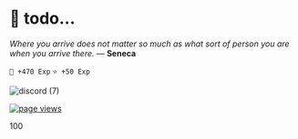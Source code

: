 # 📝 todo...

*Where you arrive does not matter so much as what sort of person you are when you arrive there.* ― **Seneca**

`👊 +470 Exp` `⭐ +50 Exp`

![discord (7)](https://user-images.githubusercontent.com/51968463/160410741-cac3144e-9316-4144-a191-7fb1dfeba961.png)

<a href="https://github.com/gnatson">
  <img src="https://komarev.com/ghpvc/?username=gnatson" alt="page views" />
</a>










































































































100
